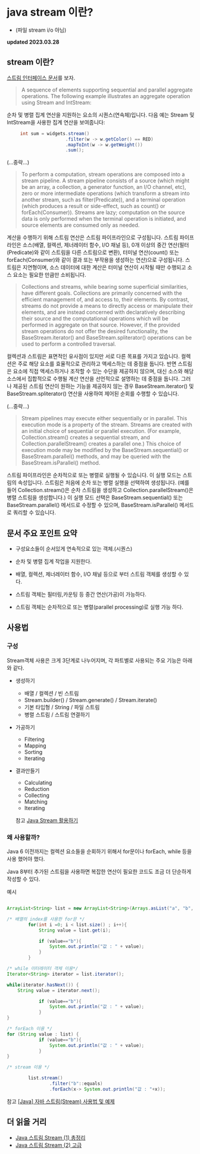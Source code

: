 # java stream 이란?

- (파일 stream i/o 아님)

**updated 2023.03.28**

## stream 이란?

[스트림 인터페이스 문서](https://docs.oracle.com/javase/8/docs/api/java/util/stream/Stream.html)를 보자.

> A sequence of elements supporting sequential and parallel aggregate operations. The following example illustrates an aggregate operation using Stream and IntStream:

순차 및 병렬 집계 연산을 지원하는 요소의 시퀀스(연속체)입니다. 다음 예는 Stream 및 IntStream을 사용한 집계 연산을 보여줍니다:

```Java
     int sum = widgets.stream()
                      .filter(w -> w.getColor() == RED)
                      .mapToInt(w -> w.getWeight())
                      .sum();
```

(...중략...)

> To perform a computation, stream operations are composed into a stream pipeline. A stream pipeline consists of a source (which might be an array, a collection, a generator function, an I/O channel, etc), zero or more intermediate operations (which transform a stream into another stream, such as filter(Predicate)), and a terminal operation (which produces a result or side-effect, such as count() or forEach(Consumer)). Streams are lazy; computation on the source data is only performed when the terminal operation is initiated, and source elements are consumed only as needed.

계산을 수행하기 위해 스트림 연산은 스트림 파이프라인으로 구성됩니다. 스트림 파이프라인은 소스(배열, 컬렉션, 제너레이터 함수, I/O 채널 등), 0개 이상의 중간 연산(필터(Predicate)와 같이 스트림을 다른 스트림으로 변환), 터미널 연산(count() 또는 forEach(Consumer)와 같이 결과 또는 부작용을 생성하는 연산)으로 구성됩니다. 스트림은 지연형이며, 소스 데이터에 대한 계산은 터미널 연산이 시작될 때만 수행되고 소스 요소는 필요한 만큼만 소비됩니다.

> Collections and streams, while bearing some superficial similarities, have different goals. Collections are primarily concerned with the efficient management of, and access to, their elements. By contrast, streams do not provide a means to directly access or manipulate their elements, and are instead concerned with declaratively describing their source and the computational operations which will be performed in aggregate on that source. However, if the provided stream operations do not offer the desired functionality, the BaseStream.iterator() and BaseStream.spliterator() operations can be used to perform a controlled traversal.

컬렉션과 스트림은 표면적인 유사점이 있지만 서로 다른 목표를 가지고 있습니다. 컬렉션은 주로 해당 요소를 효율적으로 관리하고 액세스하는 데 중점을 둡니다. 반면 스트림은 요소에 직접 액세스하거나 조작할 수 있는 수단을 제공하지 않으며, 대신 소스와 해당 소스에서 집합적으로 수행될 계산 연산을 선언적으로 설명하는 데 중점을 둡니다. 그러나 제공된 스트림 연산이 원하는 기능을 제공하지 않는 경우 BaseStream.iterator() 및 BaseStream.spliterator() 연산을 사용하여 제어된 순회를 수행할 수 있습니다.

(...중략...)

> Stream pipelines may execute either sequentially or in parallel. This execution mode is a property of the stream. Streams are created with an initial choice of sequential or parallel execution. (For example, Collection.stream() creates a sequential stream, and Collection.parallelStream() creates a parallel one.) This choice of execution mode may be modified by the BaseStream.sequential() or BaseStream.parallel() methods, and may be queried with the BaseStream.isParallel() method.

스트림 파이프라인은 순차적으로 또는 병렬로 실행될 수 있습니다. 이 실행 모드는 스트림의 속성입니다. 스트림은 처음에 순차 또는 병렬 실행을 선택하여 생성됩니다. (예를 들어 Collection.stream()은 순차 스트림을 생성하고 Collection.parallelStream()은 병렬 스트림을 생성합니다.) 이 실행 모드 선택은 BaseStream.sequential() 또는 BaseStream.parallel() 메서드로 수정할 수 있으며, BaseStream.isParallel() 메서드로 쿼리할 수 있습니다.

## 문서 주요 포인트 요약

- 구성요소들이 순서있게 연속적으로 있는 객체.(시퀀스)
- 순차 및 병렬 집계 작업을 지원한다.

- 배열, 컬렉션, 제너레이터 함수, I/O 채널 등으로 부터 스트림 객체를 생성할 수 있다.

- 스트림 객체는 필터링,카운팅 등 중간 연산(가공)이 가능하다.

- 스트림 객체는 순차적으로 또는 병렬(parallel processing)로 실행 가능 하다.

## 사용법

### 구성

Stream객체 사용은 크게 3단계로 나누어지며, 각 파트별로 사용되는 주요 기능은 아래와 같다.

- 생성하기
  - 배열 / 컬렉션 / 빈 스트림
  - Stream.builder() / Stream.generate() / Stream.iterate()
  - 기본 타입형 / String / 파일 스트림
  - 병렬 스트림 / 스트림 연결하기
- 가공하기
  - Filtering
  - Mapping
  - Sorting
  - Iterating
- 결과만들기

  - Calculating
  - Reduction
  - Collecting
  - Matching
  - Iterating

  참고 [Java Stream 활용하기](https://moonong.tistory.com/60)

### 왜 사용할까?

Java 6 이전까지는 컬렉션 요소들을 순회하기 위해서 for문이나 forEach, while 등을 사용 했어야 했다.

Java 8부터 추가된 스트림을 사용하면 복잡한 연산이 필요한 코드도 조금 더 단순하게 작성할 수 있다.

예시

```Java

ArrayList<String> list = new ArrayList<String>(Arrays.asList("a", "b", "c"));

/* 배열의 index를 사용한 for문 */
        for(int i =0; i < list.size() ; i++){
            String value = list.get(i);

            if (value=="b"){
                System.out.println("값 : " + value);
            }
        }

/* while 이터레이터 객체 이용*/
Iterator<String> iterator = list.iterator();

while(iterator.hasNext()) {
    String value = iterator.next();

            if (value=="b"){
                System.out.println("값 : " + value);
            }
}

/* forEach 이용 */
for (String value : list) {
            if (value=="b"){
                System.out.println("값 : " + value);
            }
}

/* stream 이용 */

        list.stream()
                .filter("b"::equals)
                .forEach(x-> System.out.println("값 : "+x));

```

참고 [[Java] 자바 스트림(Stream) 사용법 및 예제](https://hbase.tistory.com/171)

## 더 읽을 거리

- [Java 스트림 Stream (1) 총정리](https://futurecreator.github.io/2018/08/26/java-8-streams/)
- [Java 스트림 Stream (2) 고급](https://futurecreator.github.io/2018/08/26/java-8-streams-advanced/)

